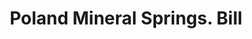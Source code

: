 ---
doi: 10.7916/D8NS2603
date_other: '1880'
date_other_textual: 1880-1889
form: printed ephemera
genre:
- Invoices
name:
- Poland Mineral Springs
object_in_context_url: https://biggert.cul.columbia.edu/items/view/ave_biggert_00597
subject_hierarchical_geographic:
- South Poland, Maine, United States
subject_name:
- Poland Mineral Springs
title: Poland Mineral Springs. Bill
sort_title: Poland Mineral Springs. Bill
call_number: ave_biggert_00597
coordinates:
- 44.06055555555555,-70.39361111111111
pid: ave_biggert_00597
identifiers: ave_biggert_00597
permalink: /biggert/ave_biggert_00597/
layout: iiif-image-page
---